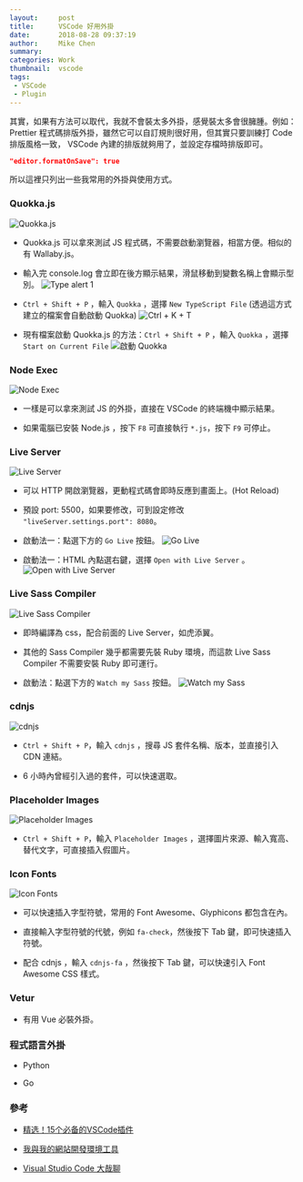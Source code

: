 ```yaml
---
layout:     post
title:      VSCode 好用外掛
date:       2018-08-28 09:37:19
author:     Mike Chen
summary:    
categories: Work
thumbnail:  vscode
tags:
 - VSCode
 - Plugin
---
```


其實，如果有方法可以取代，我就不會裝太多外掛，感覺裝太多會很臃腫。例如：Prettier 程式碼排版外掛，雖然它可以自訂規則很好用，但其實只要訓練打 Code 排版風格一致， VSCode 內建的排版就夠用了，並設定存檔時排版即可。

```json
"editor.formatOnSave": true
```

所以這裡只列出一些我常用的外掛與使用方式。

### Quokka.js
![Quokka.js](https://i.imgur.com/fa5AvFd.png)

* Quokka.js 可以拿來測試 JS 程式碼，不需要啟動瀏覽器，相當方便。相似的有 Wallaby.js。

* 輸入完 console.log 會立即在後方顯示結果，滑鼠移動到變數名稱上會顯示型別。
![Type alert 1](https://i.imgur.com/gTxEoXS.png)

* `Ctrl + Shift + P` ，輸入 `Quokka` ，選擇 `New TypeScript File` (透過這方式建立的檔案會自動啟動 Quokka)
![Ctrl + K + T](https://i.imgur.com/E8OqViD.png)

* 現有檔案啟動 Quokka.js 的方法：`Ctrl + Shift + P` ，輸入 `Quokka` ，選擇 `Start on Current File`
![啟動 Quokka](https://i.imgur.com/cMhrcuA.png)

### Node Exec
![Node Exec](https://i.imgur.com/P8MSHrM.png)

* 一樣是可以拿來測試 JS 的外掛，直接在 VSCode 的終端機中顯示結果。

* 如果電腦已安裝 Node.js ，按下 `F8` 可直接執行 `*.js`，按下 `F9` 可停止。

### Live Server
![Live Server](https://i.imgur.com/m2chynT.png)

* 可以 HTTP 開啟瀏覽器，更動程式碼會即時反應到畫面上。(Hot Reload)

* 預設 port: 5500，如果要修改，可到設定修改 `"liveServer.settings.port": 8080`。

* 啟動法一：點選下方的 `Go Live` 按鈕。
![Go Live](https://i.imgur.com/9fNsfFa.png)

* 啟動法一：HTML 內點選右鍵，選擇 `Open with Live Server` 。
![Open with Live Server](https://i.imgur.com/wJZYu5H.png)


### Live Sass Compiler
![Live Sass Compiler](https://i.imgur.com/Pahp5r1.png)

* 即時編譯為 css，配合前面的 Live Server，如虎添翼。

* 其他的 Sass Compiler 幾乎都需要先裝 Ruby 環境，而這款 Live Sass Compiler 不需要安裝 Ruby 即可運行。

* 啟動法：點選下方的 `Watch my Sass` 按鈕。
![Watch my Sass](https://i.imgur.com/mIdGQxy.png)

### cdnjs
![cdnjs](https://i.imgur.com/grWDcSJ.png)

* `Ctrl + Shift + P`，輸入 `cdnjs` ，搜尋 JS 套件名稱、版本，並直接引入 CDN 連結。

* 6 小時內曾經引入過的套件，可以快速選取。

### Placeholder Images
![Placeholder Images](https://i.imgur.com/eykRDie.png)

* `Ctrl + Shift + P`，輸入 `Placeholder Images` ，選擇圖片來源、輸入寬高、替代文字，可直接插入假圖片。

### Icon Fonts
![Icon Fonts](https://i.imgur.com/yz13V1U.png)

* 可以快速插入字型符號，常用的 Font Awesome、Glyphicons 都包含在內。

* 直接輸入字型符號的代號，例如 `fa-check`，然後按下 Tab 鍵，即可快速插入符號。

* 配合 cdnjs ，輸入 `cdnjs-fa` ，然後按下 Tab 鍵，可以快速引入 Font Awesome CSS 樣式。

### Vetur

* 有用 Vue 必裝外掛。

### 程式語言外掛

* Python

* Go


### 參考
* [精选！15个必备的VSCode插件](https://blog.csdn.net/qq_38906523/article/details/77278403)

* [我與我的網站開發環境工具](https://www.youtube.com/watch?v=bcgL1sCjAJA)

* [Visual Studio Code 大哉聊](https://www.youtube.com/watch?v=aWmHkACveWM)